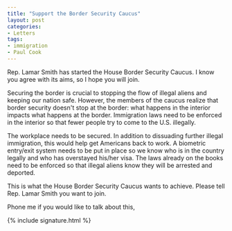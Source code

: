 ```yaml
---
title: "Support the Border Security Caucus"
layout: post
categories:
- Letters
tags:
- immigration
- Paul Cook
---
```


Rep. Lamar Smith has started the House Border Security Caucus. I know you agree with its aims, so I hope you will join.

Securing the border is crucial to stopping the flow of illegal aliens and keeping our nation safe. However, the members of the caucus realize that border security doesn't stop at the border: what happens in the interior impacts what happens at the border. Immigration laws need to be enforced in the interior so that fewer people try to come to the U.S. illegally.

The workplace needs to be secured. In addition to dissuading further illegal immigration, this would help get Americans back to work. A biometric entry/exit system needs to be put in place so we know who is in the country legally and who has overstayed his/her visa. The laws already on the books need to be enforced so that illegal aliens know they will be arrested and deported.

This is what the House Border Security Caucus wants to achieve. Please tell Rep. Lamar Smith you want to join.

Phone me if you would like to talk about this,

{% include signature.html %}

